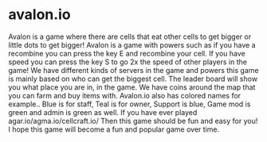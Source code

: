 # avalon.io
Avalon is a game where there are cells that eat other cells to get bigger or little dots to get bigger! Avalon is a game with powers such as if you have a recombine you can press the key E and recombine your cell. If you have speed you can press the key S to go 2x the speed of other players in the game! We have different kinds of servers in the game and powers this game is mainly based on who can get the biggest cell. The leader board will show you what place you are in, in the game. We have coins around the map that you can farm and buy items with. Avalon.io also has colored names for example.. Blue is for staff, Teal is for owner, Support is blue, Game mod is green and admin is green as well. If you have ever played agar.io/agma.io/cellcraft.io/ Then this game should be fun and easy for you! I hope this game will become a fun and popular game over time.
